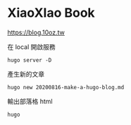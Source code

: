 # XiaoXIao Book
https://blog.10oz.tw

在 local 開啟服務
```
hugo server -D
```

產生新的文章
```
hugo new 20200816-make-a-hugo-blog.md
```

輸出部落格 html
```
hugo
```
